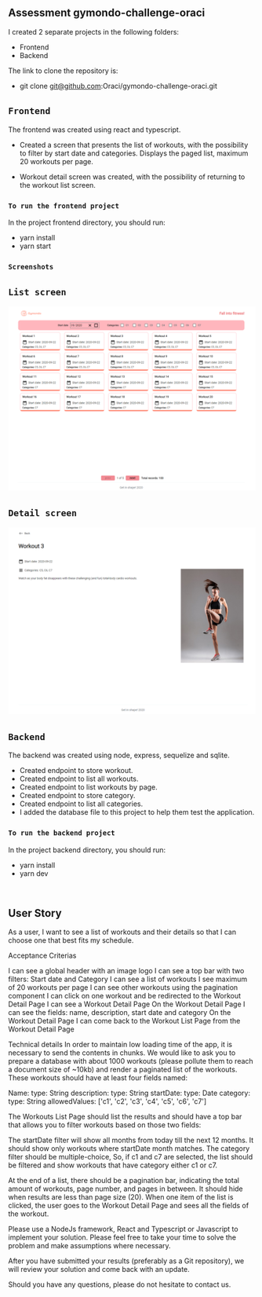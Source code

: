## Assessment gymondo-challenge-oraci

I created 2 separate projects in the following folders:
 - Frontend
 - Backend

The link to clone the repository is: 

- git clone git@github.com:Oraci/gymondo-challenge-oraci.git

## `Frontend`

The frontend was created using react and typescript.

- Created a screen that presents the list of workouts, with the possibility to filter by start date and categories. Displays the paged list, maximum 20 workouts per page.

- Workout detail screen was created, with the possibility of returning to the workout list screen.

### `To run the frontend project`

In the project frontend directory, you should run:

 - yarn install
 - yarn start


### `Screenshots`

## `List screen`
![List](https://github.com/Oraci/gymondo-challenge-oraci/blob/master/frontend/src/assets/screenshots/home.png?raw=true)

## `Detail screen`
![Detail](https://github.com/Oraci/gymondo-challenge-oraci/blob/master/frontend/src/assets/screenshots/detail.png?raw=true)


 ## `Backend`

 The backend was created using node, express, sequelize and sqlite.

 - Created endpoint to store workout.
 - Created endpoint to list all workouts.
 - Created endpoint to list workouts by page.
 - Created endpoint to store category.
 - Created endpoint to list all categories.
 - I added the database file to this project to help them test the application.

 ### `To run the backend project`

In the project backend directory, you should run:

 - yarn install
 - yarn dev

&nbsp;
&nbsp;
&nbsp;
&nbsp;
## User Story

As a user, I want to see a list of workouts and their details so that I can choose one that best fits my schedule.

Acceptance Criterias

I can see a global header with an image logo
I can see a top bar with two filters: Start date and Category 
I can see a list of workouts
I see maximum of 20 workouts per page
I can see other workouts using the pagination component
I can click on one workout and be redirected to the Workout Detail Page
I can see a Workout Detail Page
On the Workout Detail Page I can see the fields: name, description, start date and category
On the Workout Detail Page I can come back to the Workout List Page from the Workout Detail Page

Technical details
In order to maintain low loading time of the app, it is necessary to send the contents in chunks. We would like to ask you to prepare a database with about 1000 workouts (please pollute them to reach a document size of ~10kb) and render a paginated list of the workouts.
These workouts should have at least four fields named:

Name:  type: String
description: type: String
startDate: type: Date
category: type: String
 allowedValues: ['c1', 'c2', 'c3', 'c4', 'c5', 'c6', 'c7']

The Workouts List Page should list the results and should have a top bar that allows you to filter workouts based on those two fields:

The startDate filter will show all months from today till the next 12 months. It should show only workouts where startDate month matches. The category filter should be multiple-choice, So, if c1 and c7 are selected, the list should be filtered and show workouts that have category either c1 or c7.

At the end of a list, there should be a pagination bar, indicating the total amount of workouts, page number, and pages in between. It should hide when results are less than page size (20).
When one item of the list is clicked, the user goes to the Workout Detail Page and sees all the fields of the workout.

Please use a NodeJs framework, React and Typescript or Javascript to implement your solution.
Please feel free to take your time to solve the problem and make assumptions where necessary.

After you have submitted your results (preferably as a Git repository), we will review your solution and come back with an update.

Should you have any questions, please do not hesitate to contact us.